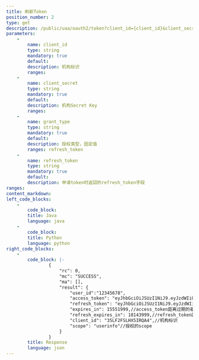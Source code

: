 ```yaml
---
title: 刷新Token
position_number: 2
type: get
description: /public/uaa/oauth2/token?client_id={client_id}&client_secret=${client_secret}&grant_type={grant_type}&refresh_token={refresh_token}
parameters:
    -
        name: client_id
        type: string
        mandatory: true
        default:
        description: 机构标识
        ranges:
    -
        name: client_secret
        type: string
        mandatory: true
        default:
        description: 机构Secret Key
        ranges:
    -
        name: grant_type
        type: string
        mandatory: true
        default:
        description: 授权类型，固定值
        ranges: refresh_token
    -
        name: refresh_token
        type: string
        mandatory: true
        default:
        description: 申请token时返回的refresh_token字段
ranges:
content_markdown:
left_code_blocks:
    -
        code_block:
        title: Java
        language: java
    -
        code_block:
        title: Python
        language: python
right_code_blocks:
    -
        code_block: |-
                {
                    "rc": 0,
                    "mc": "SUCCESS",
                    "ma": [],
                    "result": {
                        "user_id":"12345678",
                        "access_token": "eyJhbGciOiJSUzI1NiJ9.eyJzdWIiOiIxIiwidXNlci1pZCI6MSwic2NvcGUiOiJ1c2VyaW5mbyIsImlzcyI6Inh0LmNvbSIsImV4cCI6MTY5MTU2MTA3NiwiY2xpZW50X2lkIjoiMzVMRjJGU0xIWDVJUlFBNCJ9.vkSTiFLcQuO0qJqdm21MfmoLKb38wwhsKPCJI3x1xmOxYouH5GtmcYglk0XRxPeOMVZ-6E6tM3HGn1yMQdqTgHOVeAbtLSBBIqyUh6y-8j_MF8GyBwcEaRK2hfWBNOHw06B-0jLO_mKEduUWZXYHjNiAN2jenbj7Ba6MX7rcENk",//用于访问授权接口的token
                        "refresh_token": "eyJhbGciOiJSUzI1NiJ9.eyJzdWIiOiIxIiwidXNlci1pZCI6MSwic2NvcGUiOiJ1c2VyaW5mbyIsImlzcyI6Inh0LmNvbSIsImV4cCI6MTY5NDE1MzA3NiwiY2xpZW50X2lkIjoiMzVMRjJGU0xIWDVJUlFBNCJ9.UIeGGDiiybfEUEPFAteN3TtCxz5PyZxGDIULaNJjO3mCck7s28nRpXWSxONMGYMXG03XxJVUJs5WfdpNEmKUmmoQQuy-UOCuvV7zLdFmwUHd5e5tDMA7mgTCxbCeyxYE4L8Vr8StEEhxwWbDFxG_-2wdNEgEIvlgg9bI87Qcy9s",//用于刷新access token的token
                        "expires_in": 15551999,//access_token距离过期的毫秒数
                        "refresh_expires_in": 18143999,//refresh_token距离过期的毫秒数
                        "client_id": "35LF2FSLHX5IRQA4",//机构标识
                        "scope": "userinfo"//授权的scope
                    }
                }
        title: Response
        language: json
---
```


